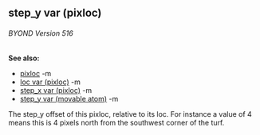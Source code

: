 ## step_y var (pixloc) 
###### BYOND Version 516
**See also:**
*   [pixloc](/ref/pixloc.md) -m
*   [loc var (pixloc)](/ref/pixloc/var/loc.md) -m
*   [step_x var (pixloc)](/ref/pixloc/var/step_x.md) -m
*   [step_y var (movable atom)](/ref/atom/movable/var/step_y.md) -m

The step_y offset of this pixloc, relative to its loc. For
instance a value of 4 means this is 4 pixels north from the southwest
corner of the turf.